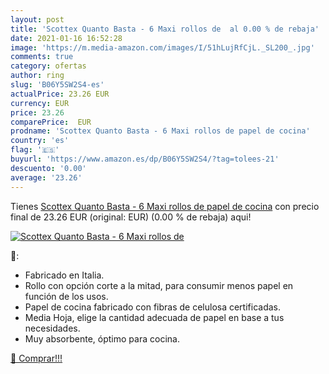 ```yaml
---
layout: post
title: 'Scottex Quanto Basta - 6 Maxi rollos de  al 0.00 % de rebaja'
date: 2021-01-16 16:52:28
image: 'https://m.media-amazon.com/images/I/51hLujRfCjL._SL200_.jpg'
comments: true
category: ofertas
author: ring
slug: 'B06Y5SW2S4-es'
actualPrice: 23.26 EUR
currency: EUR
price: 23.26
comparePrice:  EUR
prodname: 'Scottex Quanto Basta - 6 Maxi rollos de papel de cocina'
country: 'es'
flag: '🇪🇸'
buyurl: 'https://www.amazon.es/dp/B06Y5SW2S4/?tag=tolees-21'
descuento: '0.00'
average: '23.26'
---
```


Tienes [Scottex Quanto Basta - 6 Maxi rollos de papel de cocina](https://www.amazon.es/dp/B06Y5SW2S4/?tag=tolees-21) con precio final de  23.26 EUR (original:  EUR) (0.00 %  de rebaja) aqui!

[![Scottex Quanto Basta - 6 Maxi rollos de ](https://m.media-amazon.com/images/I/51hLujRfCjL._SL200_.jpg)](https://www.amazon.es/dp/B06Y5SW2S4/?tag=tolees-21)

🔎:

- Fabricado en Italia.
- Rollo con opción corte a la mitad, para consumir menos papel en función de los usos.
- Papel de cocina fabricado con fibras de celulosa certificadas.
- Media Hoja, elige la cantidad adecuada de papel en base a tus necesidades.
- Muy absorbente, óptimo para cocina.

[🛒 Comprar!!!](https://www.amazon.es/dp/B06Y5SW2S4/?tag=tolees-21)
